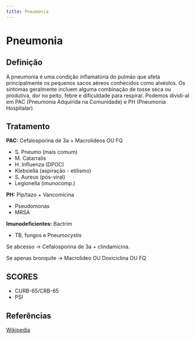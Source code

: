 ```yaml
---
title: Pneumonia
---
```


# **Pneumonia**

## Definição

A pneumonia é uma condição inflamatória do pulmão que afeta principalmente os pequenos sacos aéreos conhecidos como alvéolos. Os sintomas geralmente incluem alguma combinação de tosse seca ou produtiva, dor no peito, febre e dificuldade para respirar. Podemos dividí-al em PAC (Pneumonia Adquirida na Comunidade) e PH (Pneumonia Hospitalar)

## Tratamento

**PAC:** Cefalosporina de 3a + Macrolideos OU FQ

- S. Pneumo (mais comum)
- M. Catarralis
- H. Influenza (DPOC)
- Klebsiella (aspiração - etilismo)
- S. Aureus (pós-viral)
- Legionella (imunocomp.)

**PH:** Pip/tazo + Vancomicina

- Pseudomonas
- MRSA

**Imunodeficientes:** Bactrim

- TB, fungos e Pneumocystis

Se abcesso -> Cefalosporina de 3a + clindamicina.

Se apenas bronquite -> Macrolideo OU Doxiciclina OU FQ

## **SCORES**

- CURB-65/CRB-65
- PSI

## Referências

[Wikipedia](https://en.wikipedia.org/wiki/Pneumonia)
